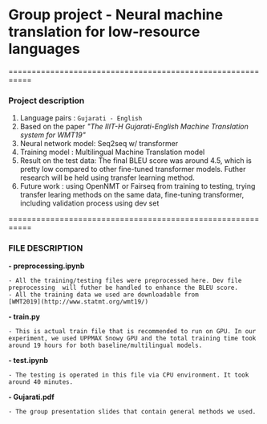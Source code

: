 # Group project - Neural machine translation for low-resource languages
===========================================================
### Project description

1. Language pairs : `Gujarati - English`
2. Based on the paper _"The IIIT-H Gujarati-English Machine Translation system for WMT19"_
3. Neural network model: Seq2seq w/ transformer 
4. Training model : Multilingual Machine Translation model 
5. Result on the test data: The final BLEU score was around 4.5, which is pretty low compared to other fine-tuned transformer models. Futher research will be held using transfer learning method. 
6. Future work : using OpenNMT or Fairseq from training to testing, trying transfer learing methods on the same data, fine-tuning transformer, including validation process using dev set 


===========================================================
### FILE DESCRIPTION

__- preprocessing.ipynb__


    - All the training/testing files were preprocessed here. Dev file preprocessing  will futher be handled to enhance the BLEU score. 
    - All the training data we used are downloadable from 
    [WMT2019](http://www.statmt.org/wmt19/)
    

__- train.py__


    - This is actual train file that is recommended to run on GPU. In our experiment, we used UPPMAX Snowy GPU and the total training time took around 19 hours for both baseline/multilingual models. 

__- test.ipynb__


    - The testing is operated in this file via CPU environment. It took around 40 minutes. 


__- Gujarati.pdf__


    - The group presentation slides that contain general methods we used. 


